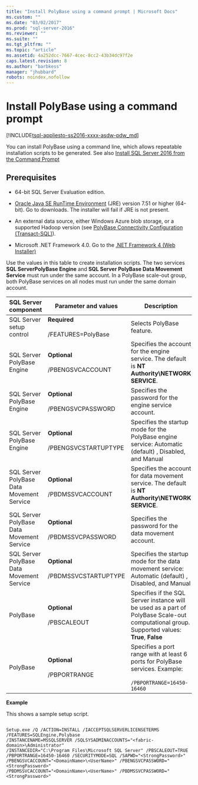```yaml
---
title: "Install PolyBase using a command prompt | Microsoft Docs"
ms.custom: ""
ms.date: "03/02/2017"
ms.prod: "sql-server-2016"
ms.reviewer: ""
ms.suite: ""
ms.tgt_pltfrm: ""
ms.topic: "article"
ms.assetid: 4a252dcc-7667-4cec-8cc2-43b34dc97f2e
caps.latest.revision: 8
ms.author: "barbkess"
manager: "jhubbard"
robots: noindex,nofollow
---
```

# Install PolyBase using a command prompt
[!INCLUDE[tsql-appliesto-ss2016-xxxx-asdw-pdw_md](../relational-databases/polybase/includes/tsql-appliesto-ss2016-xxxx-asdw-pdw-md.md)]

  You can install PolyBase using a command line, which allows repeatable installation scripts to be generated. See also [Install SQL Server 2016 from the Command Prompt](../database-engine/install/windows/install-sql-server-2016-from-the-command-prompt.md)  
  
## Prerequisites  
  
-   64-bit SQL Server Evaluation edition.  
  
-   [Oracle Java SE RunTime Environment](http://www.oracle.com/technetwork/java/javase/downloads/index.html) (JRE) version 7.51 or higher (64-bit). Go to downloads. The installer will fail if JRE is not present.  
  
-   An external data source, either Windows Azure blob storage, or a supported Hadoop version (see [PolyBase Connectivity Configuration &#40;Transact-SQL&#41;](../database-engine/configure/windows/polybase-connectivity-configuration-transact-sql.md)).  
  
-   Microsoft .NET Framework 4.0. Go to the [.NET Framework 4 (Web Installer)](https://www.microsoft.com/download/details.aspx?id=17851)  
  
 Use the values in this table to create installation scripts. The two services **SQL ServerPolyBase Engine** and **SQL Server PolyBase Data Movement Service** must run under the same account. In a PolyBase scale-out group, both PolyBase services on all nodes must run under the same domain account.  
  
|SQL Server component|Parameter and values|Description|  
|--------------------------|--------------------------|-----------------|  
|SQL Server setup control|**Required**<br /><br /> /FEATURES=PolyBase|Selects PolyBase feature.|  
|SQL Server PolyBase Engine|**Optional**<br /><br /> /PBENGSVCACCOUNT|Specifies the account for the engine service. The default is **NT Authority\NETWORK SERVICE**.|  
|SQL Server PolyBase Engine|**Optional**<br /><br /> /PBENGSVCPASSWORD|Specifies the password for the engine service account.|  
|SQL Server PolyBase Engine|**Optional**<br /><br /> /PBENGSVCSTARTUPTYPE|Specifies the startup mode for the PolyBase engine service: Automatic (default) , Disabled,  and Manual|  
|SQL Server PolyBase Data Movement Service|**Optional**<br /><br /> /PBDMSSVCACCOUNT|Specifies the account for data movement service. The default is **NT Authority\NETWORK SERVICE**.|  
|SQL Server PolyBase Data Movement Service|**Optional**<br /><br /> /PBDMSSVCPASSWORD|Specifies the password for the data movement account.|  
|SQL Server PolyBase Data Movement Service|**Optional**<br /><br /> /PBDMSSVCSTARTUPTYPE|Specifies the startup mode for the data movement service: Automatic (default) , Disabled,  and Manual|  
|PolyBase|**Optional**<br /><br /> /PBSCALEOUT|Specifies if the SQL Server instance will be used as a part of PolyBase Scale-out computational group. <br />Supported values: **True**, **False**|  
|PolyBase|**Optional**<br /><br /> /PBPORTRANGE|Specifies a port range with at least 6 ports for PolyBase services. Example:<br /><br /> `/PBPORTRANGE=16450-16460`|  
  
 **Example**  
  
 This shows a sample setup script.  
  
```  
  
Setup.exe /Q /ACTION=INSTALL /IACCEPTSQLSERVERLICENSETERMS /FEATURES=SQLEngine,Polybase   
/INSTANCENAME=MSSQLSERVER /SQLSYSADMINACCOUNTS="<fabric-domain>\Administrator"   
/INSTANCEDIR="C:\Program Files\Microsoft SQL Server" /PBSCALEOUT=TRUE   
/PBPORTRANGE=16450-16460 /SECURITYMODE=SQL /SAPWD="<StrongPassword>"   
/PBENGSVCACCOUNT="<DomainName>\<UserName>" /PBENGSVCPASSWORD="<StrongPassword>"   
/PBDMSSVCACCOUNT="<DomainName>\<UserName>" /PBDMSSVCPASSWORD="<StrongPassword>"  
  
```  
  
  